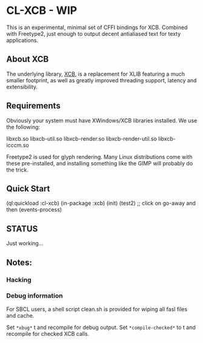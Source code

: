 # CL-XCB - WIP

This is an experimental, minimal set of CFFI bindings for XCB.  Combined with Freetype2, just enough to output decent antialiased text for texty applications.

## About XCB

The underlying library, [XCB](https://xcb.freedesktop.org/), is a replacement for XLIB featuring a much smaller footprint, as well as greatly improved threading support, latency and extensibility.

## Requirements

Obviously your system must have XWindows/XCB libraries installed.  We use the following:

libxcb.so
libxcb-util.so
libxcb-render.so
libxcb-render-util.so
libxcb-icccm.so


Freetype2 is used for glyph rendering.  Many Linux distributions come with these pre-installed, and installing something like the GIMP will probably do the trick.

## Quick Start

(ql:quickload :cl-xcb)
(in-package :xcb)
(init)
(test2)
;; click on go-away and then
(events-process)


## STATUS 
Just working...

## Notes:

### Hacking

### Debug information

For SBCL users, a shell script clean.sh is provided for wiping all fasl files and cache.


Set `*xbug*` t and recompile for debug output.
Set `*compile-checked*` to t and recompile for checked XCB calls.


